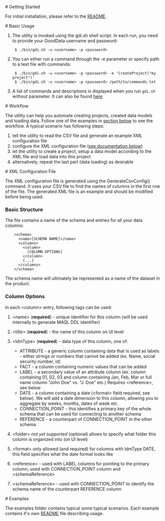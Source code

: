 <a name="start">
# Getting Started
</a>

For initial installation, please refer to the [README](http://github.com/gooddata/GoodData-CL#readme).

<a name="basic">
# Basic Usage
</a>

1. The utility is invoked using the gdi.sh shell script. In each run, you need to provide your GoodData username and password:

        $ ./bin/gdi.sh -u <username> -p <password>

2. You can either run a command through the -e parameter or specify path to a text file with commands:

        $ ./bin/gdi.sh -u <username> -p <password> -e 'CreateProject("my project")'
        $ ./bin/gdi.sh -u <username> -p <password> /path/to/commands.txt

3. A list of commands and descriptions is displayed when you run `gdi.sh` without parameter. It can also be found [here](http://github.com/gooddata/GoodData-CL/blob/master/src/main/resources/com/gooddata/processor/COMMANDS.txt#files)

<a name="workflow">
# Workflow
</a>

The utility can help you automate creating projects, created data models and loading data. Follow one of the examples in [section below](#examples) to see the workflow. A typical scenario has following steps:

1. tell the utility to read the CSV file and generate an example XML configuration file
2. configure the XML configuration file ([see documentation below](#config))
3. let the utility to create a project, setup a data model according to the XML file and load data into this project
4. alternatively, repeat the last part (data loading) as desirable

<a name="config">
# XML Configuration File
</a>

The XML configuration file is generated using the GenerateCsvConfig() command. It uses your CSV file to find the names of columns in the first row of the file. The generated XML file is an example and should be modified before being used.

### Basic Structure
The file contains a name of the schema and entries for all your data columns:

        <schema>
          <name>[SCHEMA NAME]</name>
          <columns>
            <column>
              [COLUMN OPTIONS]
            </column>
            [...]
          </columns>
        </schema>

The schema name will ultimately be represented as a name of the dataset in the product.

### Column Options
In each &lt;column&gt; entry, following tags can be used:

1. &lt;name&gt; (**required**) - unique identifier for this column (will be used internally to generate MAQL DDL identifier)
2. &lt;title&gt; (**required**) - the name of this column on UI level
3. &lt;ldmType&gt; (**required**) - data type of this column, one of:

    * ATTRIBUTE - a generic column containing data that is used as labels - either strings or numbers that cannot be added (ex. Name, social security number, id)
    * FACT - a column containing numeric values that can be added 
    * LABEL - a secondary value of an attribute column (ex. column containing 01, 02, 03 and column containing Jan, Feb, Mar or full name column "John Doe" vs. "J. Doe" etc.) Requires &lt;reference&gt;, see below
    * DATE - a column containing a date (&lt;format&gt; field required, see below). We will add a date dimension to this column, allowing you to aggregate by weeks, months, dates of week etc.
    * CONNECTION_POINT - this identifies a primary key of the whole schema that can be used for connecting to another schema
    * REFERENCE - a counterpart of CONNECTION_POINT in the other schema

4. &lt;folder&gt; _not yet supported_ (optional) allows to specify what folder this column is organized into (on UI level)
5. &lt;format&gt; only allowed (and required) for columns with ldmType DATE, this field specifies what the date format looks like
6. &lt;reference&gt; - used with LABEL columns for pointing to the primary column; used with CONNECTION_POINT column and &lt;schemaReference&gt;
7. &lt;schemaReference&gt; - used with CONNECTION_POINT to identify the schema name of the counterpart REFERENCE column

<a name="examples">
# Examples
</a>

The examples folder contains typical some typical scenarios. Each example contains it's own [README](../examples/zendesk/README.md#readme) file describing usage.